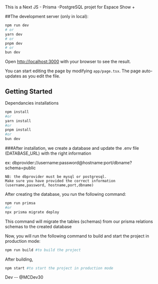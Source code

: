 This is a Next JS - Prisma -PostgreSQL projet for Espace Show +

##The development server (only in local):

```bash
npm run dev
# or
yarn dev
# or
pnpm dev
# or
bun dev
```

Open [http://localhost:3000](http://localhost:3000) with your browser to see the result.

You can start editing the page by modifying `app/page.tsx`. The page auto-updates as you edit the file.

## Getting Started

Dependancies installations
```bash
npm install 
#or 
yarn install
#or
pnpm install
#or
bun dev
```

###After installation, we create a database and update the .env file (DATABASE_URL) with the right information


ex: dbprovider://username:password@hostname:port/dbname?schema=public

```
NB: the dbprovider must be mysql or postgresql. 
Make sure you have provided the correct information (username,password, hostname,port,dbname)
```
After creating the database, you run the following command:
```bash
npm run primsa
#or
npx prisma migrate deploy
```
This command will migrate the tables (schemas) from our prisma relations schemas to the created database

Now, you will run the following command to build and start the project in production mode:
```bash
npm run build #to build the project
```
After building, 
```bash
npm start #to start the project in production mode
```




Dev -- @MCDev30